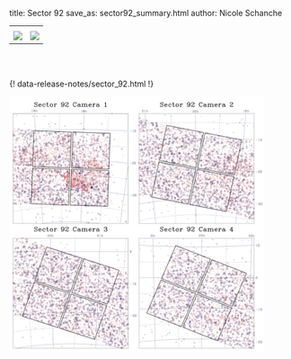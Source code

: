 title: Sector 92
save_as: sector92_summary.html
author: Nicole Schanche


<table>
  <tr>
    <th colspan="2" ></th>
  </tr>
  <tr>
    <td width="50%" style = "text-align: center;">
          <img class="img-responsive" style="max-width:100%;" src="images/sector-plots/tess_galactic_sector_092.png"> 
    </td>
    <td width="50%" style = "text-align: center;">
          <img class="img-responsive" style="max-width:100%;" src="images/sector-plots/tess_icrs_sector_092.png">
    </td>
  </tr>
</table>
<br></br>





{! data-release-notes/sector_92.html !}

<img class="img-responsive" style="max-width:90%;" src="images/sector-plots/sector-plots.092.jpeg">